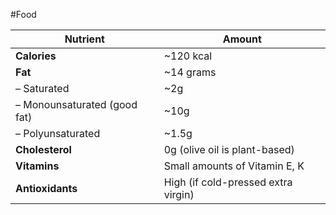 #Food 

| Nutrient                     | Amount                              |
| ---------------------------- | ----------------------------------- |
| **Calories**                 | ~120 kcal                           |
| **Fat**                      | ~14 grams                           |
| – Saturated                  | ~2g                                 |
| – Monounsaturated (good fat) | ~10g                                |
| – Polyunsaturated            | ~1.5g                               |
| **Cholesterol**              | 0g (olive oil is plant-based)       |
| **Vitamins**                 | Small amounts of Vitamin E, K       |
| **Antioxidants**             | High (if cold-pressed extra virgin) |